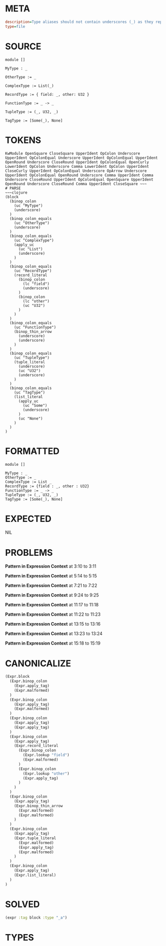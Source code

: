 # META
~~~ini
description=Type aliases should not contain underscores (_) as they represent 'I don't care' types, which doesn't make sense when declaring a type.
type=file
~~~
# SOURCE
~~~roc
module []

MyType : _

OtherType := _

ComplexType := List(_)

RecordType := { field: _, other: U32 }

FunctionType := _ -> _

TupleType := (_, U32, _)

TagType := [Some(_), None]
~~~
# TOKENS
~~~text
KwModule OpenSquare CloseSquare UpperIdent OpColon Underscore UpperIdent OpColonEqual Underscore UpperIdent OpColonEqual UpperIdent OpenRound Underscore CloseRound UpperIdent OpColonEqual OpenCurly LowerIdent OpColon Underscore Comma LowerIdent OpColon UpperIdent CloseCurly UpperIdent OpColonEqual Underscore OpArrow Underscore UpperIdent OpColonEqual OpenRound Underscore Comma UpperIdent Comma Underscore CloseRound UpperIdent OpColonEqual OpenSquare UpperIdent OpenRound Underscore CloseRound Comma UpperIdent CloseSquare ~~~
# PARSE
~~~clojure
(block
  (binop_colon
    (uc "MyType")
    (underscore)
  )
  (binop_colon_equals
    (uc "OtherType")
    (underscore)
  )
  (binop_colon_equals
    (uc "ComplexType")
    (apply_uc
      (uc "List")
      (underscore)
    )
  )
  (binop_colon_equals
    (uc "RecordType")
    (record_literal
      (binop_colon
        (lc "field")
        (underscore)
      )
      (binop_colon
        (lc "other")
        (uc "U32")
      )
    )
  )
  (binop_colon_equals
    (uc "FunctionType")
    (binop_thin_arrow
      (underscore)
      (underscore)
    )
  )
  (binop_colon_equals
    (uc "TupleType")
    (tuple_literal
      (underscore)
      (uc "U32")
      (underscore)
    )
  )
  (binop_colon_equals
    (uc "TagType")
    (list_literal
      (apply_uc
        (uc "Some")
        (underscore)
      )
      (uc "None")
    )
  )
)
~~~
# FORMATTED
~~~roc
module []

MyType : _
OtherType := _
ComplexType := List _
RecordType := {field : _, other : U32}
FunctionType := _ -> _
TupleType := (_, U32, _)
TagType := [Some(_), None]
~~~
# EXPECTED
NIL
# PROBLEMS
**Pattern in Expression Context**
at 3:10 to 3:11

**Pattern in Expression Context**
at 5:14 to 5:15

**Pattern in Expression Context**
at 7:21 to 7:22

**Pattern in Expression Context**
at 9:24 to 9:25

**Pattern in Expression Context**
at 11:17 to 11:18

**Pattern in Expression Context**
at 11:22 to 11:23

**Pattern in Expression Context**
at 13:15 to 13:16

**Pattern in Expression Context**
at 13:23 to 13:24

**Pattern in Expression Context**
at 15:18 to 15:19

# CANONICALIZE
~~~clojure
(Expr.block
  (Expr.binop_colon
    (Expr.apply_tag)
    (Expr.malformed)
  )
  (Expr.binop_colon
    (Expr.apply_tag)
    (Expr.malformed)
  )
  (Expr.binop_colon
    (Expr.apply_tag)
    (Expr.apply_tag)
  )
  (Expr.binop_colon
    (Expr.apply_tag)
    (Expr.record_literal
      (Expr.binop_colon
        (Expr.lookup "field")
        (Expr.malformed)
      )
      (Expr.binop_colon
        (Expr.lookup "other")
        (Expr.apply_tag)
      )
    )
  )
  (Expr.binop_colon
    (Expr.apply_tag)
    (Expr.binop_thin_arrow
      (Expr.malformed)
      (Expr.malformed)
    )
  )
  (Expr.binop_colon
    (Expr.apply_tag)
    (Expr.tuple_literal
      (Expr.malformed)
      (Expr.apply_tag)
      (Expr.malformed)
    )
  )
  (Expr.binop_colon
    (Expr.apply_tag)
    (Expr.list_literal)
  )
)
~~~
# SOLVED
~~~clojure
(expr :tag block :type "_a")
~~~
# TYPES
~~~roc
~~~
